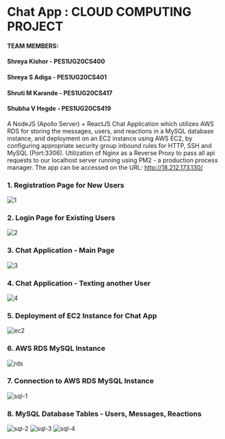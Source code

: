 # Chat App : CLOUD COMPUTING PROJECT

#### TEAM MEMBERS:
#### Shreya Kishor - PES1UG20CS400
#### Shreya S Adiga - PES1UG20CS401
#### Shruti M Karande - PES1UG20CS417
#### Shubha V Hegde - PES1UG20CS419

A NodeJS (Apollo Server) + ReactJS Chat Application which utilizes AWS RDS for storing the messages, users, and reactions in a MySQL database instance, and deployment on an EC2 instance using AWS EC2, by configuring appropriate security group inbound rules for HTTP, SSH and MySQL (Port:3306). Utilization of Nginx as a Reverse Proxy to pass all api requests to our localhost server running using PM2 - a production process manager. 
The app can be accessed on the URL: http://18.212.173.130/

### 1. Registration Page for New Users
![1](https://user-images.githubusercontent.com/73905298/235227331-38d4d7e8-6b55-4c8e-a499-82e83dfba5d0.png)

### 2. Login Page for Existing Users
![2](https://user-images.githubusercontent.com/73905298/235229458-87e2ba52-c034-493d-88bf-e05b1018e38e.png)

### 3. Chat Application - Main Page
![3](https://user-images.githubusercontent.com/73905298/235229466-130f4679-2fc5-407d-93e1-839051385d43.png)

### 4. Chat Application - Texting another User
![4](https://user-images.githubusercontent.com/73905298/235229478-5e896a4f-be68-4637-ab77-1684bc70d571.png)

### 5. Deployment of EC2 Instance for Chat App
![ec2](https://user-images.githubusercontent.com/73905298/235234425-0fbfba03-f5c6-41f5-af9f-31b86be001da.jpg)


### 6. AWS RDS MySQL Instance
![rds](https://user-images.githubusercontent.com/73905298/235234518-02c7b3a1-32c6-45e2-a76c-a0f47bdc6b16.jpg)

### 7. Connection to AWS RDS MySQL Instance
![sql-1](https://user-images.githubusercontent.com/73905298/235234574-affd220d-46c6-47c8-b50d-f458232d31ad.jpg)

### 8. MySQL Database Tables - Users, Messages, Reactions
![sql-2](https://user-images.githubusercontent.com/73905298/235234584-a0c053b0-a8f5-494e-b76d-5a59ab596c91.jpg)
![sql-3](https://user-images.githubusercontent.com/73905298/235234592-a5487ee9-f5cd-4887-bb37-7d8f02401349.jpg)
![sql-4](https://user-images.githubusercontent.com/73905298/235234603-9c5268c0-0fb4-4257-877d-d8bc4d15e9dc.jpg)

